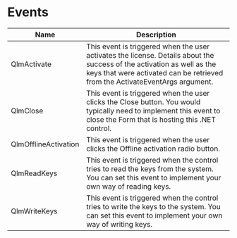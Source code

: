 # Events

| Name                 | Description                                                                                                                                                                                            |
| -------------------- | ------------------------------------------------------------------------------------------------------------------------------------------------------------------------------------------------------ |
| QlmActivate          | This event is triggered when the user activates the license. Details about the success of the activation as well as the keys that were activated can be retrieved from the ActivateEventArgs argument. |
| QlmClose             | This event is triggered when the user clicks the Close button. You would typically need to implement this event to close the Form that is hosting this .NET control.                                   |
| QlmOfflineActivation | This event is triggered when the user clicks the Offline activation radio button.                                                                                                                      |
| QlmReadKeys          | This event is triggered when the control tries to read the keys from the system. You can set this event to implement your own way of reading keys.                                                     |
| QlmWriteKeys         | This event is triggered when the control tries to write the keys to the system. You can set this event to implement your own way of writing keys.                                                      |
